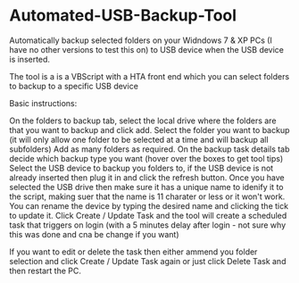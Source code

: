 # Automated-USB-Backup-Tool

Automatically backup selected folders on your Widndows 7 & XP PCs (I have no other versions to test this on)
to USB device when the USB device is inserted.

The tool is a is a VBScript with a HTA front end which you can select folders to backup to a specific USB device

Basic instructions:

On the folders to backup tab, select the local drive where the folders are that you want to backup and click add.
Select the folder you want to backup (it will only allow one folder to be selected at a time and will backup all subfolders)
Add as many folders as required.
On the backup task details tab decide which backup type you want (hover over the boxes to get tool tips)
Select the USB device to backup you folders to, if the USB device is not already inserted then plug it in and click the
refresh button.
Once you have selected the USB drive then make sure it has a unique name to idenify it to the script, making suer that the name
is 11 charater or less or it won't work.
You can rename the device by typing the desired name and clicking the tick to update it.
Click Create / Update Task and the tool will create a scheduled task that triggers on login 
(with a 5 minutes delay after login - not sure why this was done and cna be change if you want)

If you want to edit or delete the task then either ammend you folder selection and click Create / Update Task again 
or just click Delete Task and then restart the PC.


